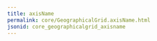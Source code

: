 ```yaml
---
title: axisName
permalink: core/GeographicalGrid.axisName.html
jsonid: core_geographicalgrid_axisname
---
```


